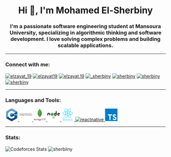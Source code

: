 <h1 align="center">Hi 👋, I'm Mohamed El-Sherbiny</h1>
<h3 align="center">I'm a passionate software engineering student at Mansoura University, specializing in algorithmic thinking and software development. I love solving complex problems and building scalable applications.</h3>

---

<h3 align="left">Connect with me:</h3>
<p align="left">
<a href="https://twitter.com/elzayat_19" target="blank"><img align="center" src="https://raw.githubusercontent.com/rahuldkjain/github-profile-readme-generator/master/src/images/icons/Social/twitter.svg" alt="elzayat_19" height="30" width="40" /></a>
<a href="https://linkedin.com/in/elzayat19" target="blank"><img align="center" src="https://raw.githubusercontent.com/rahuldkjain/github-profile-readme-generator/master/src/images/icons/Social/linked-in-alt.svg" alt="elzayat19" height="30" width="40" /></a>
<a href="https://fb.com/elzayat.19" target="blank"><img align="center" src="https://raw.githubusercontent.com/rahuldkjain/github-profile-readme-generator/master/src/images/icons/Social/facebook.svg" alt="elzayat.19" height="30" width="40" /></a>
<a href="https://codeforces.com/profile/_sherbiny" target="blank"><img align="center" src="https://raw.githubusercontent.com/rahuldkjain/github-profile-readme-generator/master/src/images/icons/Social/codeforces.svg" alt="_sherbiny" height="30" width="40" /></a>
<a href="https://www.codechef.com/users/sherbiny" target="blank"><img align="center" src="https://cdn.jsdelivr.net/npm/simple-icons@3.1.0/icons/codechef.svg" alt="sherbiny" height="30" width="40" /></a>
<a href="https://atcoder.jp/users/_Sherbiny" target="blank"><img align="center" src="https://img.atcoder.jp/assets/logo.png" alt="sherbiny" height="30" width="40" /></a>
<a href="https://leetcode.com/u/_Sherbiny/" target="blank"><img align="center" src="https://cdn.iconscout.com/icon/free/png-256/free-leetcode-logo-icon-download-in-svg-png-gif-file-formats--technology-social-media-vol-4-pack-logos-icons-2944960.png" alt="sherbiny" height="30" width="40" /></a>
</p>

---

<h3 align="left">Languages and Tools:</h3>
<p align="left"> <a href="https://www.w3schools.com/cpp/" target="_blank" rel="noreferrer"> <img src="https://raw.githubusercontent.com/devicons/devicon/master/icons/cplusplus/cplusplus-original.svg" alt="cplusplus" width="40" height="40"/> </a> <a href="https://expressjs.com" target="_blank" rel="noreferrer"> <img src="https://raw.githubusercontent.com/devicons/devicon/master/icons/express/express-original-wordmark.svg" alt="express" width="40" height="40"/> </a> <a href="https://www.mongodb.com/" target="_blank" rel="noreferrer"> <img src="https://raw.githubusercontent.com/devicons/devicon/master/icons/mongodb/mongodb-original-wordmark.svg" alt="mongodb" width="40" height="40"/> </a> <a href="https://nodejs.org" target="_blank" rel="noreferrer"> <img src="https://raw.githubusercontent.com/devicons/devicon/master/icons/nodejs/nodejs-original-wordmark.svg" alt="nodejs" width="40" height="40"/> </a> <a href="https://reactjs.org/" target="_blank" rel="noreferrer"> <img src="https://raw.githubusercontent.com/devicons/devicon/master/icons/react/react-original-wordmark.svg" alt="react" width="40" height="40"/> </a> <a href="https://reactnative.dev/" target="_blank" rel="noreferrer"> <img src="https://reactnative.dev/img/header_logo.svg" alt="reactnative" width="40" height="40"/> </a> <a href="https://www.typescriptlang.org/" target="_blank" rel="noreferrer"> <img src="https://raw.githubusercontent.com/devicons/devicon/master/icons/typescript/typescript-original.svg" alt="typescript" width="40" height="40"/> </a> </p>

---

<h3 align="left">Stats:</h3>
<img align="center" src="https://codeforces-readme-stats.vercel.app/api/card?username=_Sherbiny" alt="Codeforces Stats" />
<img align="center" src="https://github-readme-stats.vercel.app/api?username=sherbiiny&show_icons=true&locale=en" alt="sherbiiny" />
